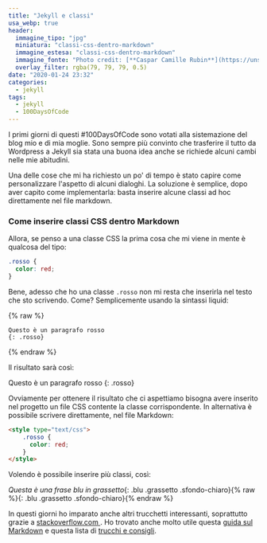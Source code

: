 ```yaml
---
title: "Jekyll e classi"
usa_webp: true
header:
  immagine_tipo: "jpg"
  miniatura: "classi-css-dentro-markdown"
  immagine_estesa: "classi-css-dentro-markdown"
  immagine_fonte: "Photo credit: [**Caspar Camille Rubin**](https://unsplash.com/@casparrubin)"
  overlay_filter: rgba(79, 79, 79, 0.5)
date: "2020-01-24 23:32"
categories:
  - jekyll
tags:
  - jekyll
  - 100DaysOfCode
---
```


I primi giorni di questi #100DaysOfCode sono votati alla sistemazione del blog mio e di mia moglie. Sono sempre più convinto che trasferire il tutto da Wordpress a Jekyll sia stata una buona idea anche se richiede alcuni cambi nelle mie abitudini.

Una delle cose che mi ha richiesto un po' di tempo è stato capire come personalizzare l'aspetto di alcuni dialoghi. La soluzione è semplice, dopo aver capito come implementarla: basta inserire alcune classi ad hoc direttamente nel file markdown.

### Come inserire classi CSS dentro Markdown

<style type="text/css">
  .rosso {
    color: red;
  }

  .blu {
    color: blue;
  }

  .grassetto {
    font-weight: bold;
  }

  .sfondo-chiaro {
    background-color: #c2c9d4
  }
</style>

Allora, se penso a una classe CSS la prima cosa che mi viene in mente è qualcosa del tipo:

~~~css
.rosso {
  color: red;
}
~~~

Bene, adesso che ho una classe `.rosso` non mi resta che inserirla nel testo che sto scrivendo. Come? Semplicemente usando la sintassi liquid:

{% raw %}
~~~
Questo è un paragrafo rosso
{: .rosso}
~~~
{% endraw %}

Il risultato sarà così:

Questo è un paragrafo rosso
{: .rosso}

Ovviamente per ottenere il risultato che ci aspettiamo bisogna avere inserito nel progetto un file CSS contente la classe corrispondente. In alternativa è possibile scrivere direttamente, nel file Markdown:

~~~html
<style type="text/css">
    .rosso {
      color: red;
    }
</style>
~~~

Volendo è possibile inserire più classi, così:

_Questa è una frase blu in grassetto_{: .blu .grassetto .sfondo-chiaro}{% raw %}{: .blu .grassetto .sfondo-chiaro}{% endraw %}

In questi giorni ho imparato anche altri trucchetti interessanti, soprattutto grazie a [stackoverflow.com ](https://stackoverflow.com/). Ho trovato anche molto utile questa [guida sul Markdown](https://about.gitlab.com/handbook/engineering/technical-writing/markdown-guide/) e questa lista di [trucchi e consigli](https://about.gitlab.com/blog/2016/07/19/markdown-kramdown-tips-and-tricks/).
